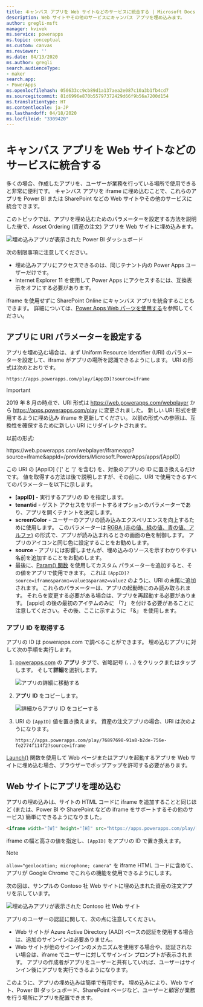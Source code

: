 ```yaml
---
title: キャンバス アプリを Web サイトなどのサービスに統合する | Microsoft Docs
description: Web サイトやその他のサービスにキャンバス アプリを埋め込みます。
author: gregli-msft
manager: kvivek
ms.service: powerapps
ms.topic: conceptual
ms.custom: canvas
ms.reviewer: ''
ms.date: 04/13/2020
ms.author: gregli
search.audienceType:
- maker
search.app:
- PowerApps
ms.openlocfilehash: 050633cc9cb89d1a137aea2e087c10a3b1fb4cd7
ms.sourcegitcommit: 81d6996e870b55797372429d66f9b56a7200d154
ms.translationtype: HT
ms.contentlocale: ja-JP
ms.lasthandoff: 04/18/2020
ms.locfileid: "3309420"
---
```

# <a name="integrate-canvas-apps-into-websites-and-other-services"></a>キャンバス アプリを Web サイトなどのサービスに統合する
多くの場合、作成したアプリを、ユーザーが業務を行っている場所で使用できると非常に便利です。 キャンバス アプリを iframe に埋め込むことで、これらのアプリを Power BI または SharePoint などの Web サイトやその他のサービスに統合できます。

このトピックでは、アプリを埋め込むためのパラメーターを設定する方法を説明した後で、Asset Ordering (資産の注文) アプリを Web サイトに埋め込みます。

![埋め込みアプリが表示された Power BI ダッシュボード](./media/embed-apps-dev/embed-dashboard.png)

次の制限事項に注意してください。

- 埋め込みアプリにアクセスできるのは、同じテナント内の Power Apps ユーザーだけです。
- Internet Explorer 11 を使用して Power Apps にアクセスするには、互換表示をオフにする必要があります。

iframe を使用せずに SharePoint Online にキャンバス アプリを統合することもできます。 詳細については、[Power Apps Web パーツを使用する](https://support.office.com/article/use-the-powerapps-web-part-6285f05e-e441-408a-99d7-aa688195cd1c)を参照してください。

## <a name="set-uri-parameters-for-your-app"></a>アプリに URI パラメーターを設定する
アプリを埋め込む場合は、まず Uniform Resource Identifier (URI) のパラメーターを設定して、iframe がアプリの場所を認識できるようにします。 URI の形式は次のとおりです。

```
https://apps.powerapps.com/play/[AppID]?source=iframe
```

> [!IMPORTANT]
> 2019 年 8 月の時点で、URI 形式は https://web.powerapps.com/webplayer から https://apps.powerapps.com/play に変更されました。 新しい URI 形式を使用するように埋め込み iframe を更新してください。 以前の形式への参照は、互換性を確保するために新しい URI にリダイレクトされます。
>
> 以前の形式:
> 
> https\://web.powerapps.com/webplayer/iframeapp?source=iframe&appId=/providers/Microsoft.PowerApps/apps/[AppID]

この URI の \[AppID\] ('[' と ']' を含む) を、対象のアプリの ID に置き換えるだけです。 値を取得する方法は後で説明しますが、その前に、URI で使用できるすべてのパラメーターを以下に示します。

* **[appID]** - 実行するアプリの ID を指定します。
* **tenantid** - ゲスト アクセスをサポートするオプションのパラメーターであり、アプリを開くテナントを決定します。 
* **screenColor** - ユーザーのアプリの読み込みエクスペリエンスを向上するために使用します。 このパラメーターは [RGBA (赤の値、緑の値、青の値、アルファ)](../canvas-apps/functions/function-colors.md) の形式で、アプリが読み込まれるときの画面の色を制御します。 アプリのアイコンと同じ色に設定することをお勧めします。
* **source** - アプリには影響しませんが、埋め込みのソースを示すわかりやすい名前を追加することをお勧めします。
* 最後に、[Param() 関数](../canvas-apps/functions/function-param.md) を使用してカスタム パラメーターを追加すると、その値をアプリで使用できます。 これは `[AppID]?source=iframe&param1=value1&param2=value2` のように、URI の末尾に追加されます。 これらのパラメーターは、アプリの起動時にのみ読み取られます。 それらを変更する必要がある場合は、アプリを再起動する必要があります。 [appid] の後の最初のアイテムのみに 「?」 を付ける必要があることに注意してください。その後、ここに示すように 「&」 を使用します。 

### <a name="get-the-app-id"></a>アプリ ID を取得する
アプリの ID は powerapps.com で調べることができます。 埋め込むアプリに対して次の手順を実行します。

1. [powerapps.com](https://powerapps.microsoft.com) の **アプリ** タブで、省略記号 (**. . .**) をクリックまたはタップします。 そして**詳細**を選択します。
   
    ![アプリの詳細に移動する](./media/embed-apps-dev/details.png)
1. **アプリ ID** をコピーします。
   
    ![詳細からアプリ ID をコピーする](./media/embed-apps-dev/app-id.png)
1. URI の `[AppID]` 値を置き換えます。 資産の注文アプリの場合、URI は次のようになります。
   
    ```
    https://apps.powerapps.com/play/76897698-91a8-b2de-756e-fe2774f114f2?source=iframe
    ```

[Launch()](functions/function-param.md) 関数を使用して Web ページまたはアプリを起動するアプリを Web サイトに埋め込む場合、ブラウザーでポップアップを許可する必要があります。

## <a name="embed-your-app-in-a-website"></a>Web サイトにアプリを埋め込む
アプリの埋め込みは、サイトの HTML コードに iframe を追加することと同じほど (または、Power BI や SharePoint などの iframe をサポートするその他のサービス) 簡単にできるようになりました。

```html
<iframe width="[W]" height="[H]" src="https://apps.powerapps.com/play/[AppID]?source=website&screenColor=rgba(165,34,55,1)" allow="geolocation; microphone; camera"/>
```

iframe の幅と高さの値を指定し、`[AppID]` をアプリの ID で置き換えます。

> [!NOTE]
> `allow="geolocation; microphone; camera"` を iframe HTML コードに含めて、アプリが Google Chrome でこれらの機能を使用できるようにします。

次の図は、サンプルの Contoso 社 Web サイトに埋め込まれた資産の注文アプリを示しています。

![埋め込みアプリが表示された Contoso 社 Web サイト](./media/embed-apps-dev/contoso-website.png)

アプリのユーザーの認証に関して、次の点に注意してください。

- Web サイトが Azure Active Directory (AAD) ベースの認証を使用する場合は、追加のサインインは必要ありません。
- Web サイトが他のサインインのメカニズムを使用する場合や、認証されない場合は、iframe でユーザーに対してサインイン プロンプトが表示されます。 アプリの作成者がアプリをユーザーと共有していれば、ユーザーはサインイン後にアプリを実行できるようになります。

このように、アプリの埋め込みは簡単で有用です。 埋め込みにより、Web サイト、Power BI ダッシュボード、SharePoint ページなど、ユーザーと顧客が業務を行う場所にアプリを配置できます。
